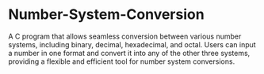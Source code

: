 # Number-System-Conversion
A C program that allows seamless conversion between various number systems, including binary, decimal, hexadecimal, and octal. 
Users can input a number in one format and convert it into any of the other three systems, providing a flexible and efficient tool for number system conversions.
